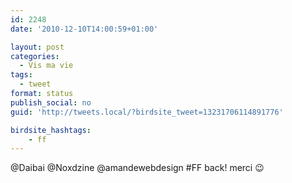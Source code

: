 ```yaml
---
id: 2248
date: '2010-12-10T14:00:59+01:00'

layout: post
categories:
  - Vis ma vie
tags:
  - tweet
format: status
publish_social: no
guid: 'http://tweets.local/?birdsite_tweet=13231706114891776'

birdsite_hashtags:
    - ff
---
```


@Daibai @Noxdzine @amandewebdesign #FF back! merci 😉